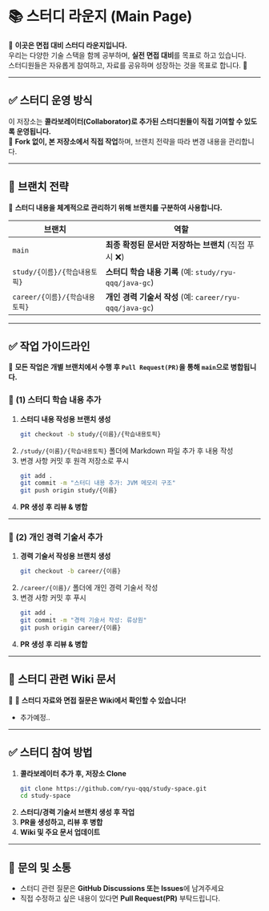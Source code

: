 # 📚 스터디 라운지 (Main Page)

👋 **이곳은 면접 대비 스터디 라운지입니다.**  
우리는 다양한 기술 스택을 함께 공부하며, **실전 면접 대비**를 목표로 하고 있습니다.  
스터디원들은 자유롭게 참여하고, 자료를 공유하며 성장하는 것을 목표로 합니다. 🚀

---

## ✅ **스터디 운영 방식**
이 저장소는 **콜라보레이터(Collaborator)로 추가된 스터디원들이 직접 기여할 수 있도록 운영됩니다.**  
📌 **Fork 없이, 본 저장소에서 직접 작업**하며, 브랜치 전략을 따라 변경 내용을 관리합니다.

---

## 🚀 **브랜치 전략**
📌 **스터디 내용을 체계적으로 관리하기 위해 브랜치를 구분하여 사용합니다.**

| 브랜치                  | 역할                                             |
|----------------------|------------------------------------------------|
| `main`               | **최종 확정된 문서만 저장하는 브랜치** (직접 푸시 ❌)              |
| `study/{이름}/{학습내용토픽}` | **스터디 학습 내용 기록** (예: `study/ryu-qqq/java-gc`)  |
| `career/{이름}/{학습내용토픽}`     | **개인 경력 기술서 작성** (예: `career/ryu-qqq/java-gc`) |

---

## ✅ **작업 가이드라인**
📌 **모든 작업은 개별 브랜치에서 수행 후 `Pull Request(PR)`을 통해 `main`으로 병합됩니다.**

### 🔹 **(1) 스터디 학습 내용 추가**
1. **스터디 내용 작성용 브랜치 생성**
   ```bash
   git checkout -b study/{이름}/{학습내용토픽}
   ```
2. `/study/{이름}/{학습내용토픽}` 폴더에 Markdown 파일 추가 후 내용 작성
3. 변경 사항 커밋 후 원격 저장소로 푸시
   ```bash
   git add .
   git commit -m "스터디 내용 추가: JVM 메모리 구조"
   git push origin study/{이름}
   ```
4. **PR 생성 후 리뷰 & 병합**

---

### 🔹 **(2) 개인 경력 기술서 추가**
1. **경력 기술서 작성용 브랜치 생성**
   ```bash
   git checkout -b career/{이름}
   ```
2. `/career/{이름}/` 폴더에 개인 경력 기술서 작성
3. 변경 사항 커밋 후 푸시
   ```bash
   git add .
   git commit -m "경력 기술서 작성: 류상원"
   git push origin career/{이름}
   ```
4. **PR 생성 후 리뷰 & 병합**

---

## 📌 **스터디 관련 Wiki 문서**
📌 📖 **스터디 자료와 면접 질문은 Wiki에서 확인할 수 있습니다!**
- 추가예정..

---

## ✅ **스터디 참여 방법**
1. **콜라보레이터 추가 후, 저장소 Clone**
   ```bash
   git clone https://github.com/ryu-qqq/study-space.git
   cd study-space
   ```
2. **스터디/경력 기술서 브랜치 생성 후 작업**
3. **PR을 생성하고, 리뷰 후 병합**
4. **Wiki 및 주요 문서 업데이트**

---

## 📢 **문의 및 소통**
- 스터디 관련 질문은 **GitHub Discussions 또는 Issues**에 남겨주세요
- 직접 수정하고 싶은 내용이 있다면 **Pull Request(PR)** 부탁드립니다.
